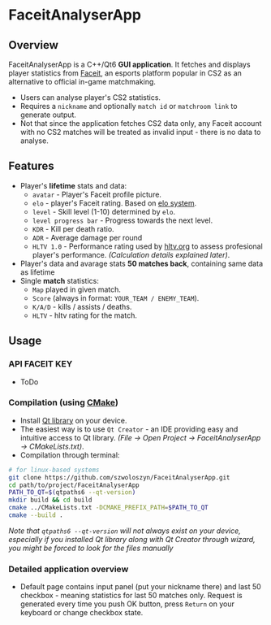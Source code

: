 # FaceitAnalyserApp

## Overview

FaceitAnalyserApp is a C++/Qt6 **GUI application**. It fetches and displays player statistics from [Faceit](www.faceit.com), an esports platform popular in CS2 as an alternative to official in-game matchmaking.
- Users can analyse player's CS2 statistics.
- Requires a `nickname` and optionally `match id` or `matchroom link` to generate output.
- Not that since the application fetches CS2 data only, any Faceit account with no CS2 matches will be treated as invalid input - there is no data to analyse.

## Features

- Player's __lifetime__ stats and data:
    - `avatar` - Player's Faceit profile picture.
    - `elo` - player's Faceit rating. Based on [elo system](https://en.wikipedia.org/wiki/Elo_rating_system).
    - `level` - Skill level (1-10) determined by `elo`.
    - `level progress bar` - Progress towards the next level.
    - `KDR` - Kill per death ratio.
    - `ADR` - Average damage per round
    - `HLTV 1.0` - Performance rating used by [hltv.org](www.hltv.org) to assess profesional player's performance. *(Calculation details explained later)*.
- Player's data and avarage stats __50 matches back__, containing same data as lifetime
- Single __match__ statistics:
    - `Map` played in given match.
    - `Score` (always in format: `YOUR_TEAM / ENEMY_TEAM`).
    - `K/A/D` - kills / assists / deaths.
    - `HLTV` - hltv rating for the match.

## Usage

### API FACEIT KEY
- ToDo

### Compilation (using [CMake](https://cmake.org/documentation/))
- Install [Qt library](https://doc.qt.io/qt-6/get-and-install-qt.html) on your device.
- The easiest way is to use `Qt Creator` - an IDE providing easy and intuitive access to Qt library. 
*(File -> Open Project -> FaceitAnalyserApp -> CMakeLists.txt)*.
- Compilation through terminal:
```sh
# for linux-based systems
git clone https://github.com/szwoloszyn/FaceitAnalyserApp.git
cd path/to/project/FaceitAnalyserApp
PATH_TO_QT=$(qtpaths6 --qt-version)
mkdir build && cd build
cmake ../CMakeLists.txt -DCMAKE_PREFIX_PATH=$PATH_TO_QT
cmake --build .
```
*Note that `qtpaths6 --qt-version` will not always exist on your device, especially if you installed Qt library along with Qt Creator through wizard, you might be forced to look for the files manually*

### Detailed application overview
- Default page contains input panel (put your nickname there) and last 50 checkbox - meaning statistics for last 50 matches only. Request is generated every time you push OK button, press `Return` on your keyboard or change checkbox state.